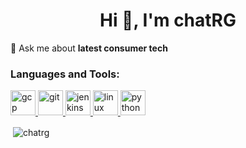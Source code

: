 <h1 align="center">Hi 👋, I'm chatRG</h1>

💬 Ask me about **latest consumer tech**


<h3 align="left">Languages and Tools:</h3>
<p align="left">
  <a href="https://cloud.google.com" target="_blank"> <img src="https://www.vectorlogo.zone/logos/google_cloud/google_cloud-icon.svg" alt="gcp" width="40" height="40"/> </a> 
  <a href="https://git-scm.com/" target="_blank"> <img src="https://www.vectorlogo.zone/logos/git-scm/git-scm-icon.svg" alt="git" width="40" height="40"/> </a> 
<!--   <a href="/" target="_blank"> <img src="https://devicons.github.io/devicon/devicon.git/icons/html5/html5-original-wordmark.svg" alt="html5" width="40" height="40"/> </a>  -->
  <a href="https://www.jenkins.io" target="_blank"> <img src="https://www.vectorlogo.zone/logos/jenkins/jenkins-icon.svg" alt="jenkins" width="40" height="40"/> </a>
  <a href="https://www.linux.org/" target="_blank"> <img src="https://www.vectorlogo.zone/logos/linux/linux-ar21.svg" alt="linux" height="40"/> </a> 
  <a href="https://www.python.org" target="_blank"> <img src="https://www.vectorlogo.zone/logos/python/python-vertical.svg" alt="python" height="40"/> </a> 
</p>

<p>&nbsp;<img align="center" src="https://github-readme-stats.vercel.app/api?username=chatrg&show_icons=true" alt="chatrg" /></p>


<!-- in your header -->
<link rel="stylesheet" href="https://cdn.jsdelivr.net/gh/devicons/devicon@v2.10.1/devicon.min.css">

<!-- in your body -->
<i class="devicon-html5-plain-wordmark colored"></i>
